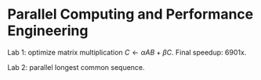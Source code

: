 # Parallel Computing and Performance Engineering

Lab 1: optimize matrix multiplication $C\leftarrow\alpha AB+\beta C$. Final speedup: 6901x.

Lab 2: parallel longest common sequence.